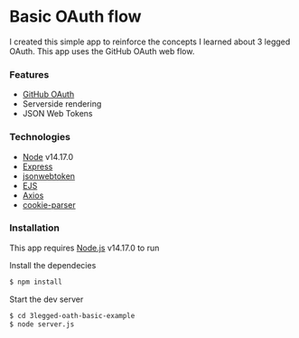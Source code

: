 # Basic OAuth flow

I created this simple app to reinforce the concepts I learned about 3 legged OAuth. This app uses the GitHub OAuth web flow.

### Features

- [GitHub OAuth](https://docs.github.com/en/developers/apps/building-oauth-apps/authorizing-oauth-apps)
- Serverside rendering
- JSON Web Tokens

### Technologies

- [Node](https://node.js.org/) v14.17.0
- [Express](http://expressjs.com/)
- [jsonwebtoken](https://www.npmjs.com/package/jsonwebtoken)
- [EJS](https://ejs.co/)
- [Axios](https://www.npmjs.com/package/axios)
- [cookie-parser](https://www.npmjs.com/package/cookie-parser)

### Installation

This app requires [Node.js](https://node.js.org/) v14.17.0 to run

Install the dependecies

```sh
$ npm install
```

Start the dev server

```sh
$ cd 3legged-oath-basic-example
$ node server.js
```
